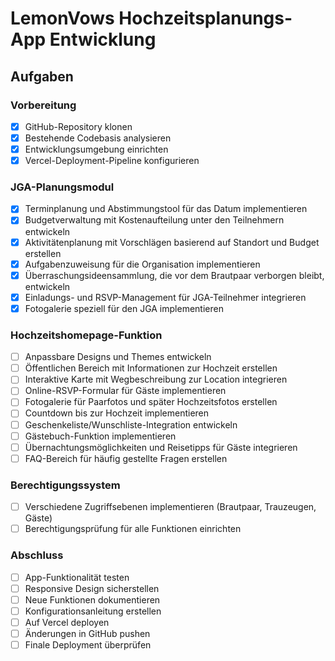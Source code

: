 # LemonVows Hochzeitsplanungs-App Entwicklung

## Aufgaben

### Vorbereitung
- [x] GitHub-Repository klonen
- [x] Bestehende Codebasis analysieren
- [x] Entwicklungsumgebung einrichten
- [x] Vercel-Deployment-Pipeline konfigurieren

### JGA-Planungsmodul
- [x] Terminplanung und Abstimmungstool für das Datum implementieren
- [x] Budgetverwaltung mit Kostenaufteilung unter den Teilnehmern entwickeln
- [x] Aktivitätenplanung mit Vorschlägen basierend auf Standort und Budget erstellen
- [x] Aufgabenzuweisung für die Organisation implementieren
- [x] Überraschungsideensammlung, die vor dem Brautpaar verborgen bleibt, entwickeln
- [x] Einladungs- und RSVP-Management für JGA-Teilnehmer integrieren
- [x] Fotogalerie speziell für den JGA implementieren

### Hochzeitshomepage-Funktion
- [ ] Anpassbare Designs und Themes entwickeln
- [ ] Öffentlichen Bereich mit Informationen zur Hochzeit erstellen
- [ ] Interaktive Karte mit Wegbeschreibung zur Location integrieren
- [ ] Online-RSVP-Formular für Gäste implementieren
- [ ] Fotogalerie für Paarfotos und später Hochzeitsfotos erstellen
- [ ] Countdown bis zur Hochzeit implementieren
- [ ] Geschenkeliste/Wunschliste-Integration entwickeln
- [ ] Gästebuch-Funktion implementieren
- [ ] Übernachtungsmöglichkeiten und Reisetipps für Gäste integrieren
- [ ] FAQ-Bereich für häufig gestellte Fragen erstellen

### Berechtigungssystem
- [ ] Verschiedene Zugriffsebenen implementieren (Brautpaar, Trauzeugen, Gäste)
- [ ] Berechtigungsprüfung für alle Funktionen einrichten

### Abschluss
- [ ] App-Funktionalität testen
- [ ] Responsive Design sicherstellen
- [ ] Neue Funktionen dokumentieren
- [ ] Konfigurationsanleitung erstellen
- [ ] Auf Vercel deployen
- [ ] Änderungen in GitHub pushen
- [ ] Finale Deployment überprüfen

